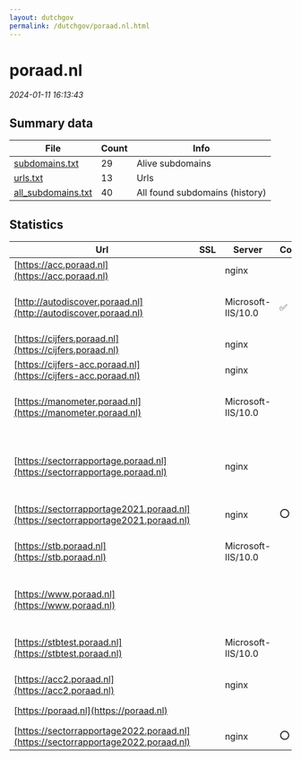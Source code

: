 ```yaml
---
layout: dutchgov
permalink: /dutchgov/poraad.nl.html
---
```



# poraad.nl
*2024-01-11 16:13:43*
## Summary data


| File       | Count | Info |
|------------|-------|------|
|[subdomains.txt](/data/poraad.nl/subdomains.txt)|29|Alive subdomains|
|[urls.txt](/data/poraad.nl/urls.txt)|13|Urls|
|[all_subdomains.txt](/data/poraad.nl/all_subdomains.txt)|40|All found subdomains (history)|


## Statistics


| Url | SSL | Server | Cookie | HSTS | CSP | XFO | XXP | RP | Tech |Title |
|------------|-------|------|------|------|------|------|------|------|------|------|
|[https://acc.poraad.nl](https://acc.poraad.nl)| |nginx| | | | | | :white_check_mark: |Basic Nginx|401 Authorizatio...|
|[http://autodiscover.poraad.nl](http://autodiscover.poraad.nl)| |Microsoft-IIS/10.0|:white_check_mark: |:white_check_mark: | | :white_check_mark: | :white_check_mark: | :white_check_mark: |IIS:10.0 Microsoft ASP.NET Windows Server||
|[https://cijfers.poraad.nl](https://cijfers.poraad.nl)| |nginx| |:white_check_mark: | | :white_check_mark: | | :white_check_mark: |HSTS Nginx|Mendix|
|[https://cijfers-acc.poraad.nl](https://cijfers-acc.poraad.nl)| |nginx| |:white_check_mark: | | :white_check_mark: | | :white_check_mark: |HSTS Nginx|403 Forbidden|
|[https://manometer.poraad.nl](https://manometer.poraad.nl)| |Microsoft-IIS/10.0| | | | | | :white_check_mark: |IIS:10.0 Microsoft ASP.NET Windows Server||
|[https://sectorrapportage.poraad.nl](https://sectorrapportage.poraad.nl)| |nginx| | | | | | :white_check_mark: |Cloudways Divi:4.21.0 MySQL Nginx PHP WordPress:6.4.2 Yoast SEO:21.5|Sectorrapportage...|
|[https://sectorrapportage2021.poraad.nl](https://sectorrapportage2021.poraad.nl)| |nginx|:o: | | | | | :white_check_mark: |Nginx|Home - povoraad|
|[https://stb.poraad.nl](https://stb.poraad.nl)| |Microsoft-IIS/10.0| | | | | | :white_check_mark: |IIS:10.0 Microsoft ASP.NET Windows Server||
|[https://www.poraad.nl](https://www.poraad.nl)| || |:white_check_mark: | | :white_check_mark: | | :white_check_mark: |Drupal:10 Google Tag Manager HSTS PHP|Home | PO-Raad|
|[https://stbtest.poraad.nl](https://stbtest.poraad.nl)| |Microsoft-IIS/10.0| | | | | | :white_check_mark: |IIS:10.0 Microsoft ASP.NET Windows Server||
|[https://acc2.poraad.nl](https://acc2.poraad.nl)| |nginx| | | | | | :white_check_mark: |Basic Nginx|401 Authorizatio...|
|[https://poraad.nl](https://poraad.nl)| || |:white_check_mark: | | :white_check_mark: | | :white_check_mark: ||308 Permanent Re...|
|[https://sectorrapportage2022.poraad.nl](https://sectorrapportage2022.poraad.nl)| |nginx|:o: | | | | | :white_check_mark: |Alpine.js Nginx|Sectorrapportage...|